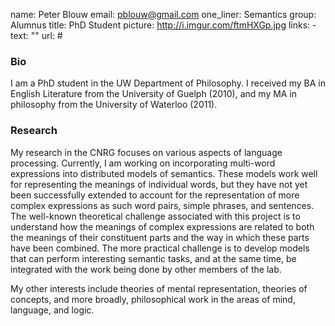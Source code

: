 name: Peter Blouw
email: pblouw@gmail.com
one_liner: Semantics
group: Alumnus
title: PhD Student
picture: http://i.imgur.com/ftmHXGp.jpg
links:
    - text: ""
      url: #

### Bio

I am a PhD student in the UW Department of Philosophy. I received my BA in
English Literature from the University of Guelph (2010), and my MA in
philosophy from the University of Waterloo (2011).

### Research

My research in the CNRG focuses on various aspects of language processing.
Currently, I am working on incorporating multi-word expressions into distributed
models of semantics. These models work well for representing the meanings of
individual words, but they have not yet been successfully extended to account for
the representation of more complex expressions as such word pairs, simple phrases,
and sentences. The well-known theoretical challenge associated with this project
is to understand how the meanings of complex expressions are related to both the
meanings of their constituent parts and the way in which these parts have been combined. 
The more practical challenge is to develop models that can perform interesting semantic 
tasks, and at the same time, be integrated with the work being done by other members of
the lab.

My other interests include theories of mental representation, theories of concepts,
and more broadly, philosophical work in the areas of mind, language, and logic.
